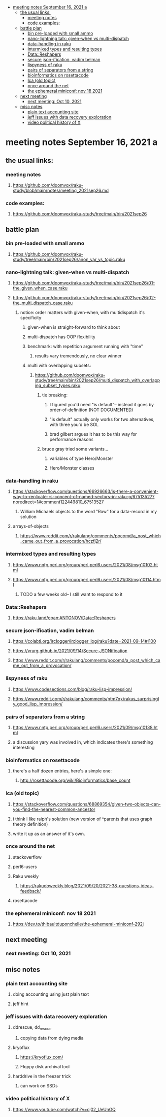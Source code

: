 - [meeting notes September 16, 2021                                      a](#org1387d66)
  - [the usual links:](#org1a85408)
    - [meeting notes](#org7cd4a97)
    - [code examples:](#orgc4ec938)
  - [battle plan](#org2cfd8c3)
    - [bin pre-loaded with small ammo](#orgbd46e7e)
    - [nano-lightning talk: given-when vs multi-dispatch](#org577065f)
    - [data-handling in raku](#orgd93f25b)
    - [intermixed types and resulting types](#org0d91e71)
    - [Data::Reshapers](#org361a386)
    - [secure json-ification, vadim belman](#org3719ba5)
    - [lispyness of raku](#org8eb5b9e)
    - [pairs of separators from a string](#org473e824)
    - [bioinformatics on rosettacode](#org21c92b5)
    - [lca (old topic)](#org6db5aec)
    - [once around the net](#org03c0c85)
    - [the ephemeral miniconf: nov 18 2021](#org8b9c5e2)
  - [next meeting](#orge759f7b)
    - [next meeting: Oct 10, 2021](#orgf6a29ed)
  - [misc notes](#org0c5859f)
    - [plain text accounting site](#org1fff09d)
    - [jeff issues with data recovery exploration](#org744f080)
    - [video political history of X](#org69891ce)


<a id="org1387d66"></a>

# meeting notes September 16, 2021                                      a


<a id="org1a85408"></a>

## the usual links:


<a id="org7cd4a97"></a>

### meeting notes

1.  <https://github.com/doomvox/raku-study/blob/main/notes/meeting_2021sep26.md>


<a id="orgc4ec938"></a>

### code examples:

1.  <https://github.com/doomvox/raku-study/tree/main/bin/2021sep26>


<a id="org2cfd8c3"></a>

## battle plan


<a id="orgbd46e7e"></a>

### bin pre-loaded with small ammo

1.  <https://github.com/doomvox/raku-study/tree/main/bin/2021sep26/anon_var_vs_topic.raku>


<a id="org577065f"></a>

### nano-lightning talk: given-when vs multi-dispatch

1.  <https://github.com/doomvox/raku-study/tree/main/bin/2021sep26/01-the_given_when_case.raku>

2.  <https://github.com/doomvox/raku-study/tree/main/bin/2021sep26/02-the_multi_dispatch_case.raku>

    1.  notice: order matters with given-when, with multidispatch it's specificity
    
        1.  given-when is straight-forward to think about
        
        2.  multi-dispatch has OOP flexibility
        
        3.  benchmark: with repetition argument running with "time"
        
            1.  results vary tremendously, no clear winner
        
        4.  multi with overlapping subsets:
        
            1.  <https://github.com/doomvox/raku-study/tree/main/bin/2021sep26/multi_dispatch_with_overlapping_subset_types.raku>
            
                1.  tie breaking:
                
                    1.  I figured you'd need "is default"&#x2013; instead it goes by order-of-definition (NOT DOCUMENTED)
                    
                    2.  "is default" actually only works for two alternatives, with three you'd be SOL
                    
                    3.  brad gilbert argues it has to be this way for performance reasons
                
                2.  bruce gray tried some variants&#x2026;
                
                    1.  variables of type Hero/Monster
                    
                    2.  Hero/Monster classes


<a id="orgd93f25b"></a>

### data-handling in raku

1.  <https://stackoverflow.com/questions/66926663/is-there-a-convenient-way-to-replicate-rs-concept-of-named-vectors-in-raku-p/67513527?noredirect=1#comment122449810_67513527>

    1.  William Michaels objects to the word "Row" for a data-record in my solution

2.  arrays-of-objects

    1.  <https://www.reddit.com/r/rakulang/comments/pocomd/a_post_which_came_out_from_a_provocation/hczfj2r/>


<a id="org0d91e71"></a>

### intermixed types and resulting types

1.  <https://www.nntp.perl.org/group/perl.perl6.users/2021/08/msg10102.html>

2.  <https://www.nntp.perl.org/group/perl.perl6.users/2021/08/msg10114.html>

    1.  TODO a few weeks old&#x2013; I still want to respond to it


<a id="org361a386"></a>

### Data::Reshapers

1.  <https://raku.land/cpan:ANTONOV/Data::Reshapers>


<a id="org3719ba5"></a>

### secure json-ification, vadim belman

1.  <https://colabti.org/irclogger/irclogger_log/raku?date=2021-09-14#l100>

2.  <https://vrurg.github.io/2021/09/14/Secure-JSONification>

3.  <https://www.reddit.com/r/rakulang/comments/pocomd/a_post_which_came_out_from_a_provocation/>


<a id="org8eb5b9e"></a>

### lispyness of raku

1.  <https://www.codesections.com/blog/raku-lisp-impression/>

2.  <https://www.reddit.com/r/rakulang/comments/ptm7qx/rakus_surprisingly_good_lisp_impression/>


<a id="org473e824"></a>

### pairs of separators from a string

1.  <https://www.nntp.perl.org/group/perl.perl6.users/2021/09/msg10138.html>

2.  a discussion yary was involved in, which indicates there's something interesting


<a id="org21c92b5"></a>

### bioinformatics on rosettacode

1.  there's a half dozen entries, here's a simple one:

    1.  <http://rosettacode.org/wiki/Bioinformatics/base_count>


<a id="org6db5aec"></a>

### lca (old topic)

1.  <https://stackoverflow.com/questions/68869354/given-two-objects-can-you-find-the-nearest-common-ancestor>

2.  i think I like raiph's solution (new version of ^parents that uses graph theory definition)

3.  write it up as an answer of it's own.


<a id="org03c0c85"></a>

### once around the net

1.  stackoverflow

2.  perl6-users

3.  Raku weekly

    1.  <https://rakudoweekly.blog/2021/09/20/2021-38-questions-ideas-feedback/>

4.  rosettacode


<a id="org8b9c5e2"></a>

### the ephemeral miniconf: nov 18 2021

1.  <https://dev.to/thibaultduponchelle/the-ephemeral-miniconf-292j>


<a id="orge759f7b"></a>

## next meeting


<a id="orgf6a29ed"></a>

### next meeting: Oct 10, 2021


<a id="org0c5859f"></a>

## misc notes


<a id="org1fff09d"></a>

### plain text accounting site

1.  doing accounting using just plain text

2.  jeff hint


<a id="org744f080"></a>

### jeff issues with data recovery exploration

1.  ddrescue, dd<sub>rescue</sub>

    1.  copying data from dying media

2.  kryoflux

    1.  <https://kryoflux.com/>
    
    2.  Floppy disk archival tool

3.  harddrive in the freezer trick

    1.  can work on SSDs


<a id="org69891ce"></a>

### video political history of X

1.  <https://www.youtube.com/watch?v=cj02_UeUnGQ>
